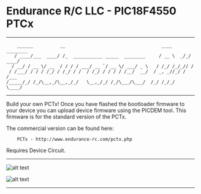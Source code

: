 # Endurance R/C LLC - PIC18F4550 PTCx
---------------------------------------------------------------------------------------------------------------
        ______          __                                    ____     ________
       / ____/___  ____/ /_  ___________ _____  ________     / __ \  _/_/ ____/
      / __/ / __ \/ __  / / / / ___/ __ `/ __ \/ ___/ _ \   / /_/ /_/_// /     
     / /___/ / / / /_/ / /_/ / /  / /_/ / / / / /__/  __/  / _, _//_/ / /___   
    /_____/_/ /_/\__,_/\__,_/_/   \__,_/_/ /_/\___/\___/  /_/ /_/_/   \____/   

---------------------------------------------------------------------------------------------------------------

Build your own PCTx! Once you have flashed the bootloader firmware to your device you can upload device
  firmware using the PICDEM tool. This firmware is for the standard version of the PCTx.

The commercial version can be found here:

        PCTx - http://www.endurance-rc.com/pctx.php

Requires Device Circuit.

---------------------------------------------------------------------------------------------------------------

![alt text](https://github.com/endurancerc/PIC18F4550-PCTx/blob/main/dx6i_PCTx.jpg?raw=true)

![alt text](https://github.com/endurancerc/PIC18F4550-PCTx/blob/main/PCTx_Schematic.jpg?raw=true)

---------------------------------------------------------------------------------------------------------------

